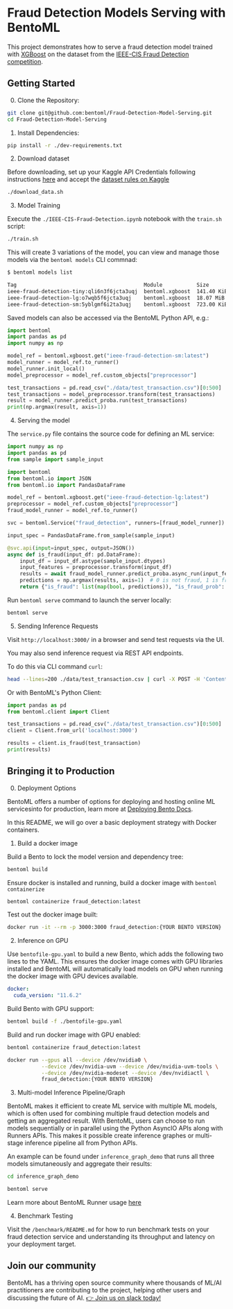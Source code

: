 # Fraud Detection Models Serving with BentoML

This project demonstrates how to serve a fraud detection model trained with [XGBoost]() on the 
dataset from the [IEEE-CIS Fraud Detection competition](https://www.kaggle.com/competitions/ieee-fraud-detection/data).


## Getting Started

0. Clone the Repository:

```bash
git clone git@github.com:bentoml/Fraud-Detection-Model-Serving.git
cd Fraud-Detection-Model-Serving
```

1. Install Dependencies:
```bash
pip install -r ./dev-requirements.txt
```

2. Download dataset

Before downloading, set up your Kaggle API Credentials following instructions 
[here](https://github.com/Kaggle/kaggle-api#api-credentials) and accept the [dataset 
rules on Kaggle](https://www.kaggle.com/competitions/ieee-fraud-detection/data)

```bash
./download_data.sh
```

3. Model Training

Execute the `./IEEE-CIS-Fraud-Detection.ipynb` notebook with the `train.sh` script:
```bash
./train.sh
```

This will create 3 variations of the model, you can view and manage those models via the 
`bentoml models`  CLI commnad:

```bash
$ bentoml models list

Tag                                         Module           Size        Creation Time
ieee-fraud-detection-tiny:qli6n3f6jcta3uqj  bentoml.xgboost  141.40 KiB  2023-03-08 23:03:36
ieee-fraud-detection-lg:o7wqb5f6jcta3uqj    bentoml.xgboost  18.07 MiB   2023-03-08 23:03:17
ieee-fraud-detection-sm:5yblgmf6i2ta3uqj    bentoml.xgboost  723.00 KiB  2023-03-08 22:52:16
```

Saved models can also be accessed via the BentoML Python API, e.g.:

```python
import bentoml
import pandas as pd
import numpy as np

model_ref = bentoml.xgboost.get("ieee-fraud-detection-sm:latest")
model_runner = model_ref.to_runner()
model_runner.init_local()
model_preprocessor = model_ref.custom_objects["preprocessor"]

test_transactions = pd.read_csv("./data/test_transaction.csv")[0:500]
test_transactions = model_preprocessor.transform(test_transactions)
result = model_runner.predict_proba.run(test_transactions)
print(np.argmax(result, axis=1))
```


4. Serving the model

The `service.py` file contains the source code for defining an ML service:

```python
import numpy as np
import pandas as pd
from sample import sample_input

import bentoml
from bentoml.io import JSON
from bentoml.io import PandasDataFrame

model_ref = bentoml.xgboost.get("ieee-fraud-detection-lg:latest")
preprocessor = model_ref.custom_objects["preprocessor"]
fraud_model_runner = model_ref.to_runner()

svc = bentoml.Service("fraud_detection", runners=[fraud_model_runner])

input_spec = PandasDataFrame.from_sample(sample_input)

@svc.api(input=input_spec, output=JSON())
async def is_fraud(input_df: pd.DataFrame):
    input_df = input_df.astype(sample_input.dtypes)
    input_features = preprocessor.transform(input_df)
    results = await fraud_model_runner.predict_proba.async_run(input_features)
    predictions = np.argmax(results, axis=1)  # 0 is not fraud, 1 is fraud
    return {"is_fraud": list(map(bool, predictions)), "is_fraud_prob": results[:, 1]}
```


Run `bentoml serve` command to launch the server locally:

```bash
bentoml serve
```

5. Sending Inference Requests

Visit `http://localhost:3000/` in a browser and send test requests via the UI.


You may also send inference request via REST API endpoints.

To do this via CLI command `curl`:
```bash
head --lines=200 ./data/test_transaction.csv | curl -X POST -H 'Content-Type: text/csv' --data-binary @- http://0.0.0.0:3000/is_fraud
```

Or with BentoML's Python Client:

```python
import pandas as pd
from bentoml.client import Client

test_transactions = pd.read_csv("./data/test_transaction.csv")[0:500]
client = Client.from_url('localhost:3000')

results = client.is_fraud(test_transaction)
print(results)
```


## Bringing it to Production

0. Deployment Options

BentoML offers a number of options for deploying and hosting online ML servicesinto
for production, learn more at [Deploying Bento Docs](https://docs.bentoml.org/en/latest/concepts/deploy.html).

In this README, we will go over a basic deployment strategy with Docker containers.


1. Build a docker image

Build a Bento to lock the model version and dependency tree:
```bash
bentoml build
```

Ensure docker is installed and running, build a docker image with `bentoml containerize`
```bash
bentoml containerize fraud_detection:latest
```

Test out the docker image built:

```bash
docker run -it --rm -p 3000:3000 fraud_detection:{YOUR BENTO VERSION}
```

2. Inference on GPU

Use `bentofile-gpu.yaml` to build a new Bento, which adds the following two lines to the YAML.
This ensures the docker image comes with GPU libraries installed and BentoML will automatically
load models on GPU when running the docker image with GPU devices available.

```yaml
docker:
  cuda_version: "11.6.2"
```

Build Bento with GPU support:
```bash
bentoml build -f ./bentofile-gpu.yaml
```

Build and run docker image with GPU enabled:
```bash
bentoml containerize fraud_detection:latest

docker run --gpus all --device /dev/nvidia0 \
           --device /dev/nvidia-uvm --device /dev/nvidia-uvm-tools \
           --device /dev/nvidia-modeset --device /dev/nvidiactl \
           fraud_detection:{YOUR BENTO VERSION}
```

3. Multi-model Inference Pipeline/Graph

BentoML makes it efficient to create ML service with multiple ML models, which is often used for combining
multiple fraud detection models and getting an aggregated result. With BentoML, users can choose to run
models sequentially or in parallel using the Python AsyncIO APIs along with Runners APIs. This makes
it possible create inference graphes or multi-stage inference pipeline all from Python APIs.

An example can be found under `inference_graph_demo` that runs all three models simutaneously and 
aggregate their results:

```bash
cd inference_graph_demo

bentoml serve
```

Learn more about BentoML Runner usage [here](https://docs.bentoml.org/en/latest/concepts/runner.html)


4. Benchmark Testing

Visit the `/benchmark/README.md` for how to run benchmark tests on your fraud detection service and 
understanding its throughput and latency on your deployment target.


## Join our community

BentoML has a thriving open source community where thousands of ML/AI practitioners are contributing to the project, helping other users and discussing the future of AI. [👉 Join us on slack today!](https://l.bentoml.com/join-slack)
